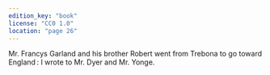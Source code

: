 ```yaml
---
edition_key: "book"
license: "CC0 1.0"
location: "page 26"
---
```

Mr. Francys Garland and his
brother Robert went from Trebona to go toward England : I wrote
to Mr. Dyer and Mr. Yonge.
